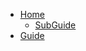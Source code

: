 <!-- docs/_sidebar.md -->
* [Home](README.md)
    * [SubGuide](zh-cn/guide "The greatest guide in the world")
* [Guide](guide.md "The greatest guide in the world")
